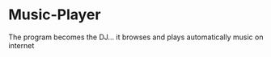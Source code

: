 Music-Player
============

The program becomes the DJ... it browses and plays automatically music on internet
